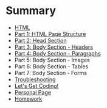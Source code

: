 # Summary

* [HTML](README.md)
* [Part 1: HTML Page Structure](project.md)
* [Part 2: Head Section](part_2_head_section.md)
* [Part 3: Body Section - Headers](part_3_body_section_headers.md)
* [Part 4: Body Section - Paragraphs](part_4_body_section_-_paragraphs.md)
* Part 5: Body Section - Images
* Part 6: Body Section - Tables
* Part 7: Body Section - Forms
* [Troubleshooting](troubleshooting.md)
* [Let's Get Coding!](coding.md)
* [Personal Page](personal_page.md)
* [Homework](homework.md)

